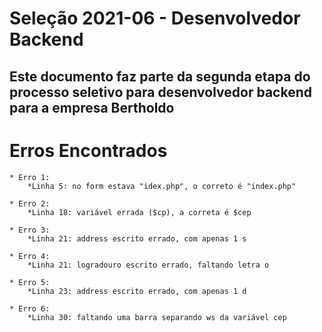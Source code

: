 
# Seleção 2021-06 - Desenvolvedor Backend

## Este documento faz parte da segunda etapa do processo seletivo para desenvolvedor backend para a empresa Bertholdo

Erros Encontrados
=================

    * Erro 1:
        *Linha 5: no form estava "idex.php", o correto é "index.php"

    * Erro 2:
        *Linha 18: variável errada ($cp), a correta é $cep
        
    * Erro 3:
        *Linha 21: address escrito errado, com apenas 1 s
                
    * Erro 4:
        *Linha 21: logradouro escrito errado, faltando letra o
        
    * Erro 5:
        *Linha 23: address escrito errado, com apenas 1 d
        
    * Erro 6:
        *Linha 30: faltando uma barra separando ws da variável cep





